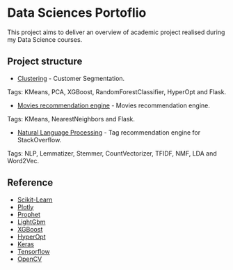 
# Data Sciences Portoflio

This project aims to deliver an overview of academic project realised during my Data Science courses.

## Project structure

- [Clustering](clustering/) - Customer Segmentation. 

Tags: KMeans, PCA, XGBoost, RandomForestClassifier, HyperOpt and Flask.

- [Movies recommendation engine](recommendation_engine/) - Movies recommendation engine.

Tags: KMeans, NearestNeighbors and Flask.

- [Natural Language Processing](nlp/) - Tag recommendation engine for StackOverflow.

Tags: NLP, Lemmatizer, Stemmer, CountVectorizer, TFIDF, NMF, LDA and Word2Vec.


## Reference

- [Scikit-Learn](http://scikit-learn.org/stable/)
- [Plotly](https://plot.ly/python/)
- [Prophet](https://github.com/facebook/prophet)
- [LightGbm](https://github.com/Microsoft/LightGBM)
- [XGBoost](https://xgboost.readthedocs.io/en/latest/python/python_intro.html)
- [HyperOpt](https://github.com/hyperopt/hyperopt)
- [Keras](https://keras.io/)
- [Tensorflow](https://www.tensorflow.org/)
- [OpenCV](https://opencv.org/)
